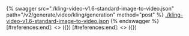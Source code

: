 [#references:start]: <> ({ "template": "openapi" })
[#references:start]: <> ({ "template": "openapi" })
{% swagger src="./kling-video-v1.6-standard-image-to-video.json" path="/v2/generate/video/kling/generation" method="post" %}
[./kling-video-v1.6-standard-image-to-video.json](./kling-video-v1.6-standard-image-to-video.json)
{% endswagger %}
[#references:end]: <> ({})
[#references:end]: <> ({})
